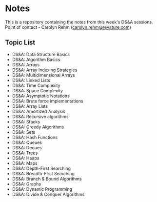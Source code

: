 # Notes

This is a repository containing the notes from this week's DS&A sessions. 
Point of contact - Carolyn Rehm (carolyn.rehm@revature.com)


## Topic List 
- DS&A: Data Structure Basics
- DS&A: Algorithm Basics
- DS&A: Arrays
- DS&A: Array Indexing Strategies
- DS&A: Multidimensional Arrays
- DS&A: Linked Lists
- DS&A: Time Complexity
- DS&A: Space Complexity
- DS&A: Asymptotic Notations
- DS&A: Brute force implementations
- DS&A: Array Lists
- DS&A: Amortized Analysis
- DS&A: Recursive algorithms
- DS&A: Stacks
- DS&A: Greedy Algorithms
- DS&A: Sets
- DS&A: Hash Functions
- DS&A: Queues
- DS&A: Deques
- DS&A: Trees
- DS&A: Heaps
- DS&A: Maps
- DS&A: Depth-First Searching
- DS&A: Breadth-First Searching
- DS&A: Branch & Bound Algorithms
- DS&A: Graphs
- DS&A: Dynamic Programming
- DS&A: Divide & Conquer Algorithms